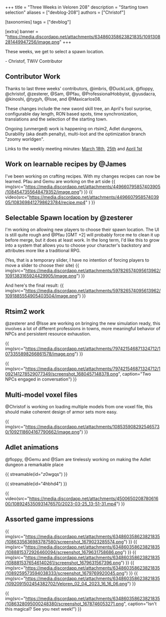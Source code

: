 +++
title = "Three Weeks in Veloren 208"
description = "Starting town selection"
aliases = ["devblog-208"]
authors = ["Christof"]

[taxonomies]
tags = ["devblog"]

[extra]
banner = "https://media.discordapp.net/attachments/634860358623821835/1091308281449947256/image.png"
+++

These weeks, we get to select a spawn location.

\- Christof, TWiV Contributor

## Contributor Work

Thanks to last three weeks' contributors, @imbris, @DuckLuck, @floppy, @christof, @zesterer, @Sam, @Pfau, @ProfessionalHobbyist, @yusdacra, @kinoshi, @tygyh, @Isse, and @Maxicarlos08.

These changes include the new sword skill tree, an April's fool surprise, configurable day length, RON based spots, time synchronization, translations and the selection of the starting town.

Ongoing (unmerged) work is happening on rtsim2, Adlet dungeons, Durability (aka death penalty), multi-loot and the optimization branch "zoomy worldgen".

Links to the weekly meeting minutes: [March 18th](https://hackmd.io/@veloren/BJO5FtQe3), [25th](https://hackmd.io/@veloren/HkraH93gh) and [April 1st](https://hackmd.io/@veloren/S1xAxgIW2)

## Work on learnable recipes by @James

I've been working on crafting recipes. With my changes recipes can now be learned. Pfau and Gemu are working on the art side
{{ img(src="https://media.discordapp.net/attachments/449660795857403905/1084547355648479352/image.png") }}
{{ video(src="https://media.discordapp.net/attachments/449660795857403905/1083698412798623784/recipe.mp4" ) }}

## Selectable Spawn location by @zesterer

I'm working on allowing new players to choose their spawn location. The UI is still quite rough and @Pfau [GMT +2] will probably force me to clean it up before merge, but it does at least work. In the long term, I'd like this to grow into a system that allows you to choose your character's backstory and attributes more like a traditional RPG.

(Yes, that is a temporary slider, I have no intention of forcing players to move a slider to choose their site)
{{ img(src="https://media.discordapp.net/attachments/597826574095613962/1091383165924429905/image.png") }}

And here's the final result:
{{ img(src="https://media.discordapp.net/attachments/597826574095613962/1091885554905403504/image.png") }}

## Rtsim2 work

@zesterer and @Isse are working on bringing the new simulation ready, this involves a lot of different professions in towns, more meaningful behavior of NPCs and persistent resource exhaustion.

{{ img(src="https://media.discordapp.net/attachments/797421546871324712/1073355898266861578/image.png") }}

{{ img(src="https://media.discordapp.net/attachments/797421546871324712/1092141278529077349/screenshot_1680457148378.png", caption="Two NPCs engaged in conversation") }}

## Multi-model voxel files

@Christof is working on loading multiple models from one voxel file, this should make coherent design of armor sets more easy.

{{ img(src="https://media.discordapp.net/attachments/1085359082925465730/1092118604167790662/image.png") }}

## Adlet animations

@floppy, @Gemu and @Sam are tirelessly working on making the Adlet dungeon a remarkable place

{{ streamable(id="z0wgqs") }}

{{ streamable(id="4hbhd4") }}

{{ video(src="https://media.discordapp.net/attachments/450065020878061600/1089245350931476570/2023-03-25_13-51-31.mp4") }}

## Assorted game impressions

{{ img(src="https://media.discordapp.net/attachments/634860358623821835/1086335636983787580/screenshot_1679023285574.png") }}
{{ img(src="https://media.discordapp.net/attachments/634860358623821835/1088815372926460094/screenshot_1679631758686.png") }}
{{ img(src="https://media.discordapp.net/attachments/634860358623821835/1088815376546140261/screenshot_1679631567396.png") }}
{{ img(src="https://media.discordapp.net/attachments/634860358623821835/1089259573594038333/screenshot_1679769920045.png") }}
{{ img(src="https://media.discordapp.net/attachments/634860358623821835/1092091502454382702/Veloren_02_04_2023_16_16_06.png") }}

{{
  img(src="https://media.discordapp.net/attachments/634860358623821835/1086328095000248380/screenshot_1678746053271.png",
  caption="Isn't this magical? See you next week!")
}}
